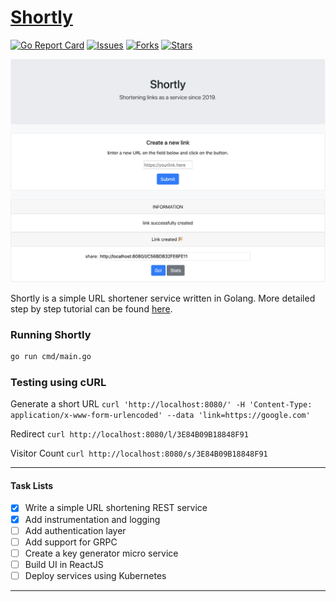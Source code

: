 # [Shortly](https://github.com/rijil-tr/shortly)

[![Go Report Card](https://goreportcard.com/badge/github.com/rijil-tr/shortly?style=flat-square)](https://goreportcard.com/badge/github.com/rijil-tr/shortly)
[![Issues](https://img.shields.io/github/issues/rijil-tr/shortly)](https://img.shields.io/github/issues/rijil-tr/shortly)
[![Forks](https://img.shields.io/github/forks/rijil-tr/shortly)](https://img.shields.io/github/forks/rijil-tr/shortly)
[![Stars](https://img.shields.io/github/stars/rijil-tr/shortly)](https://img.shields.io/github/stars/rijil-tr/shortly)


[![Shortly](public/images/home.png)](https://faun.dev/join?utm_source=faun&utm_medium=github&utm_campaign=kubernetes-workshop)

Shortly is a simple URL shortener service written in Golang.
More detailed step by step tutorial can be found [here](https://github.com/campoy/links).

### Running Shortly

```sh
go run cmd/main.go
```

### Testing using cURL

Generate a short URL
`curl 'http://localhost:8080/' -H 'Content-Type: application/x-www-form-urlencoded' --data 'link=https://google.com'`

Redirect
`curl http://localhost:8080/l/3E84B09B18848F91`

Visitor Count
`curl http://localhost:8080/s/3E84B09B18848F91`

---
#### Task Lists
- [x] Write a simple URL shortening REST service
- [x] Add instrumentation and logging
- [ ] Add authentication layer
- [ ] Add support for GRPC
- [ ] Create a key generator micro service
- [ ] Build UI in ReactJS
- [ ] Deploy services using Kubernetes 
---